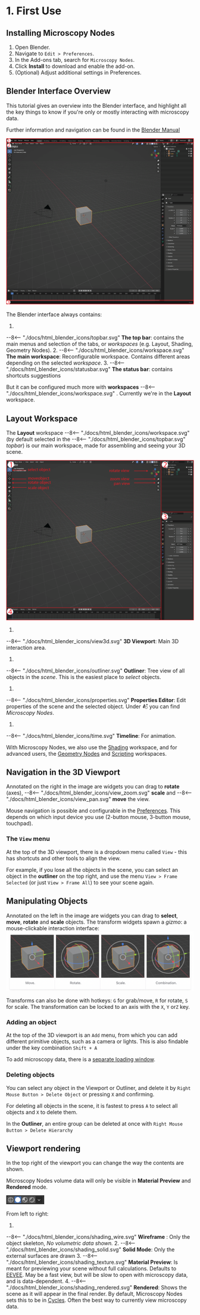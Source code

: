 # 1. First Use

## **Installing Microscopy Nodes**

1. Open Blender.
2. Navigate to `Edit > Preferences`.
3. In the Add-ons tab, search for `Microscopy Nodes`.
4. Click **Install** to download and enable the add-on.
5. (Optional) Adjust additional settings in Preferences.


## **Blender Interface Overview**
This tutorial gives an overview into the Blender interface, and highlight all the key things to know if you're only or mostly interacting with microscopy data. 

Further information and navigation can be found in the [Blender Manual](https://docs.blender.org/manual/en/latest/editors/3dview/navigate/index.html)

![alt text](../figures/tutorials/Fig1.png)

The Blender interface always contains:

1. <span class="icon">
--8<-- "./docs/html_blender_icons/topbar.svg"
</span>	**The top bar**: contains the main menus and selection of the tabs, or *workspaces* (e.g. Layout, Shading, Geometry Nodes).
2. <span class="icon">
--8<-- "./docs/html_blender_icons/workspace.svg"
</span> **The main workspace**: Reconfigurable workspace. Contains different areas depending on the selected *workspace*.
3. <span class="icon">
--8<-- "./docs/html_blender_icons/statusbar.svg"
</span> **The status bar**: contains shortcuts suggestions

But it can be configured much more with **workspaces** <span class="icon">
--8<-- "./docs/html_blender_icons/workspace.svg"
</span>. Currently we're in the **Layout** workspace.

## Layout Workspace 

The **Layout** workspace <span class="icon">
--8<-- "./docs/html_blender_icons/workspace.svg"
</span>  (by default selected in the <span class="icon">
--8<-- "./docs/html_blender_icons/topbar.svg"
</span> *topbar*) is our main workspace, made for assembling and seeing your 3D scene.

![alt text](<../figures/tutorials/Fig 2.png>)

1. <span class="icon">
--8<-- "./docs/html_blender_icons/view3d.svg"
</span> **3D Viewport**: Main 3D interaction area. 
1. <span class="icon">
--8<-- "./docs/html_blender_icons/outliner.svg"
</span> **Outliner**: Tree view of all objects in the *scene*. This is the easiest place to *select* objects.
1. <span class="icon">
--8<-- "./docs/html_blender_icons/properties.svg"
</span> **Properties Editor**: Edit properties of the scene and the selected object. Under <img src="../../docs/grey_icons/blender_icon_scene_data.svg" width="15" style="vertical-align:-0.2em;"/> you can find *Microscopy Nodes*.
1. <span class="icon">
--8<-- "./docs/html_blender_icons/time.svg"
</span> **Timeline**: For animation.

With Microscopy Nodes, we also use the [Shading]() workspace, and for advanced users, the [Geometry Nodes]() and [Scripting]() workspaces.

## Navigation in the 3D Viewport

Annotated on the right in the image are widgets you can drag to **rotate** (axes), <span class="icon">
--8<-- "./docs/html_blender_icons/view_zoom.svg"
</span> **scale** and <span class="icon">
--8<-- "./docs/html_blender_icons/view_pan.svg"
</span> **move** the view.

Mouse navigation is possible and configurable in the [Preferences](https://docs.blender.org/manual/en/latest/editors/preferences/input.html). This depends on which input device you use (2-button mouse, 3-button mouse, touchpad).

### The `View` menu
At the top of the 3D viewport, there is a dropdown menu called `View` - this has shortcuts and other tools to align the view. 

For example, if you lose all the objects in the scene, you can select an object in the **outliner** on the top right, and use the menu `View > Frame Selected` (or just `View > Frame All`) to see your scene again.

## Manipulating Objects

Annotated on the left in the image are widgets you can drag to **select**, **move**, **rotate** and **scale** objects. The transform widgets spawn a *gizmo*: a mouse-clickable interaction interface:
![transform gizmos](<../figures/tutorials/Screenshot 2025-07-02 at 15.55.29.png>)

Transforms can also be done with hotkeys: `G` for grab/move, `R` for rotate, `S` for scale. The transformation can be locked to an axis with the `X`, `Y` or`Z` key.

### Adding an object

At the top of the 3D viewport is an `Add` menu, from which you can add different primitive objects, such as a camera or lights. This is also findable under the key combination `Shift + A`

To add microscopy data, there is a [separate loading window](docs/tutorials/2_loading_data.md).

### Deleting objects

You can select any object in the Viewport or Outliner, and delete it by `Right Mouse Button > Delete Object` or pressing `X` and confirming.

For deleting all objects in the scene, it is fastest to press `A` to select all objects and `X` to delete them. 

In the **Outliner**, an entire group can be deleted at once with  `Right Mouse Button > Delete Hierarchy`


## **Viewport rendering**

In the top right of the viewport you can change the way the contents are shown. 

Microscopy Nodes volume data will only be visible in **Material Preview** and **Rendered** mode.

![alt text](../figures/tutorials/editors_3dview_display_shading.png)

From left to right:

1.	<span class="icon">
--8<-- "./docs/html_blender_icons/shading_wire.svg"
</span> **Wireframe** : Only the object skeleton, *No volumetric data shown.*
2.	<span class="icon">
--8<-- "./docs/html_blender_icons/shading_solid.svg"
</span> **Solid Mode**: Only the external surfaces are drawn 
3.	<span class="icon">
--8<-- "./docs/html_blender_icons/shading_texture.svg"
</span> **Material Preview**: Is meant for previewing your scene without full calculations. Defaults to [EEVEE](TODO). May be a fast view, but will be slow to open with microscopy data, and is data-dependent. 
4.	<span class="icon">
--8<-- "./docs/html_blender_icons/shading_rendered.svg"
</span> **Rendered**: Shows the scene as it will appear in the final render. By default, Microscopy Nodes sets this to be in [Cycles](TODO). Often the best way to currently view microscopy data.
